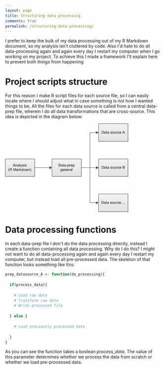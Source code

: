 ```yaml
---
layout: page
title: Structuring data processing
comments: true
permalink: /structuring-data-processing/
---
```


I prefer to keep the bulk of my data processing out of my R Markdown document, so my analysis isn't cluttered by code. Also I'd hate to do all data-processing again and again every day I restart my computer when I go working on my project. To achieve this I made a framework I'll explain here to prevent both things from happening

# Project scripts structure

For this reason I make R script files for each source file, so I can easily locate where I should adjust what in case something is not how I wanted things to be. All the files for each data source is called from a central data-prep file, wherein I do all data transformations that are cross-source. This idea is depicted in the diagram below:

<img src="/_pages/snippets-and-tips/script-structuring/data-prep.png" alt="Navigation" align="center"/>


# Data processing functions

In each data-prep file I don't do the data processing directly, instead I create a function containing all data processing. Why do I do this? I might not want to do all data-processing again and again every day I restart my computer, but instead load all pre-processed data. The skeleton of that function looks something like this:
```r
prep_datasource_A <- function(do_processing){

  if(process_data){
    
    # Load raw data
    # Transform raw data
    # Write processed file
    
  } else {
  
    # Load previously processed data
  
  }
}
```
As you can see the function takes a boolean _process_data_. The value of this parameter determines whether we process the data from scratch or whether we load pre-processed data.
